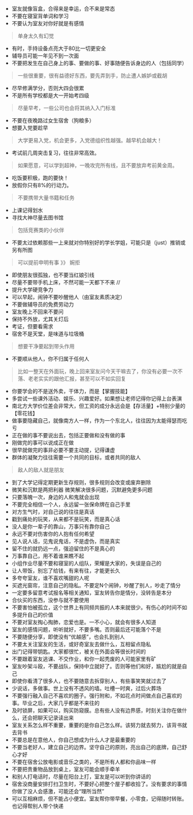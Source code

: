 + 室友就像盲盒，合得来是幸运，合不来是常态
+ 不要在寝室背单词和学习
+ 不要认为室友对你好就是有感情

> 单身太久有幻觉

+ 有时，手持设备点亮大于80比一切更安全
+ 辅导员可能一年见不到一次面
+ 不要把发生在自己身上的事、要做的事、好事随便告诉身边的人（包括同学）

> 一些很重要，很有益德好东西，要先弄到手，防止遭人嫉妒或截胡

+ 尽早修满学分，否则大四会很累
+ 不是所有学校都是大一开始考四级

> 尽量早考，一些公司也会将其纳入入门标准

+ 不要在夜晚路过女生宿舍（狗粮多）
+ 想要入党要趁早

> 大学更易入党，机会更多，入党德组织性越强。越早机会越大！

+ 考试前几周突击复习，往往非常高效。

> 如果愿意，可以学到超神，一晚攻完所有线，且不要放弃考前黄金周。

+ 吃饭要积极，跑的要快！
+ 放假你只有8%的行动力。

> 不要携带大量书籍和任务

+ 上课记得划水
+ 寻找大神尽量去图书馆

> 包括竞赛类的小伙伴

+ 不要太过依赖那些一上来就对你特别好的学长学姐，可能只是（just）推销或 另有所图

> 可以提前申明有事 》》 婉拒

+ 即使朋友很孤独，也不要当红娘引线
+ 尽量不要带手机上床，不然可能一天都下不来 //
+ 提升大学硬竞争力
+ 可以早起，闹钟不要吵醒他人（由室友素质决定）
+ 不要做辅导员的免费劳动力
+ 室友晚上不回来不要问
+ 保持不外放，尤其关灯后
+ 考证，但要看需求
+ 宿舍不是天堂，是味道与垃圾桶

> 想要干净要起到带头作用

+ 不要顺从他人，你不归属于任何人

> 比如一整天在外面玩，晚上回来室友问今天干嘛去了，你没有必要一次不落、老老实实的跟他汇报，甚至可以不如实回复

+ 你要学会的不是送外卖，干体力，而是【掌握技能】
+ 多尝试一些课外活动、娱乐、兴趣爱好。如果想让老师记得你记得上台表演
+ 南北方大学价位差会非常大，但工资的成分永远会是【存活量】+特别少量的【零花钱】
+ 做事要隐藏自己，就像南方人一样，作为一个东北人，往往因为太能得瑟而吃亏
+ 正在做的事不要说出去，包括正要做和没有做的事
+ 刚做完的事可以说成正在做
+ 很早就做完的事非必要不要主动提，记得谦虚
+ 群体的凝聚力往往需要一个共同的目标，或者共同的敌人

> 敌人的敌人就是朋友

+ 到了大学记得定期更新生存规则，很多规则会改变或废弃删除
+ 微笑和沉默是两把利器
  微笑解决很多问题，沉默避免更多问题
+ 只要落魄一次，身边的人和鬼就会出现
+ 不要完全相信一个人，永远留一张保命牌在自己手里
+ 对方生气时，对自己说的往往是真话
+ 戳到痛处的玩笑，从来都不是玩笑，而是真心话
+ 没人是你一辈子的靠山，万事只有靠你自己
+ 永远不要对伤害你的人抱有任何希望
+ 见人说人话，见鬼说鬼话，不是虚伪，而是真实
+ 留不住的就扔远一点，强迫留住的不是真心的
+ 万事靠自己，用不着谁来瞧不起
+ 小组作业尽量不要和寝室的人组队，荣耀是大家的，失误是自己的
+ 让人带饭，别忘了给钱，有来有往，才能更长久
+ 多夸夸室友，谁不喜欢嘴甜的人呢
+ 买遮光窗帘，注意自己的隐私。不要定N个闹钟，吵醒了别人，吵走了情分
+ 一定要多留意考试报名等相关通知，室友转告你是情分，没转告是本分
+ 合伙买的东西，没参与就不要使用
+ 不要害怕被孤立，这个世界上有同频共振的人本来就很少。有伤心的时间不如多提升自己的价值
+ 不要对室友掏心掏肺，恋爱也是。一不小心，就会有很多人知道
+ 室友的感情问题，听听就好，不要多嘴。否则最后还可能落个不是
+ 不要随便分享，即使没有“优越感”，也会扎到别人
+ 不要太关注室友的生活，或好奇室友去做什么，互相留点隐私
+ 出门记得带钥匙。大家都很忙，被关在外面会等很长时间的
+ 不要跟着室友逃课、不交作业，和你一起秃废的人可能家里有矿
+ 室友吵架斗殴，不要战队，保持中立就好了。否则等他们和好，尴尬的就是自己
+ 即使你看清了很多人，也不要随意去拆穿别人，有些事笑笑就过去了
+ 少说话，多做事。世上没有不透风的墙。吐槽一时爽，过后火葬场
+ 不要强行融入自己不喜欢的圈子。强行附和，不如花点时间做点自己喜欢的事。毕业之后，大家几乎都是不来往的
+ 及时锁屏，如果可以，购买防窥膜。总有些人没有边界感，时刻关注你在做什么，还会把聊天记录读出来
+ 室友关系怎么样不重要，重要的是你自己怎么样。该努力就去努力，该背书就去背书
+ 不要总是在意他人，你自己想成为什么人才是最重要的
+ 不要当老好人，建立自己的边界。坚守自己的原则，亮出自己的底牌，自己舒心才好
+ 不要在宿舍公放电影或音乐之类的，不是所有人都和你品味一样
+ 不要把贵重物品放到桌上，室友可能会顺手牵羊
+ 和别人打电话时，尽量在阳台上打，室友是可以听到你讲话的
+ 宿舍没商量安排打扫卫生时，不要好心把整个屋子都收拾了。没有要求的事情你做了没人会感激，可能还会“理所当然”
+ 可以互相麻烦，但不能占小便宜。室友帮你带早餐，小零食，记得随时转账。
  也记得帮别人带个快递

